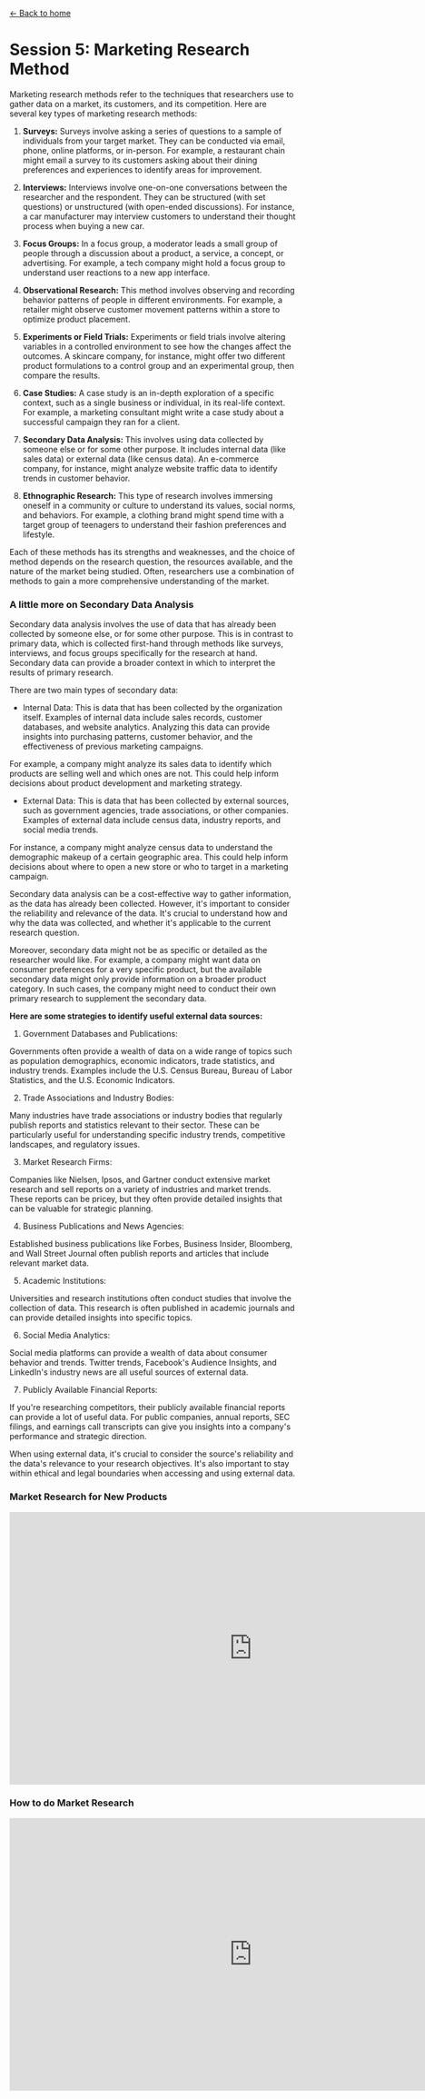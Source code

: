 [<- Back to home](https://pgtreau.github.io/marketing.html)

# Session 5: Marketing Research Method

Marketing research methods refer to the techniques that researchers use to gather data on a market, its customers, and its competition. Here are several key types of marketing research methods:

1. **Surveys:** Surveys involve asking a series of questions to a sample of individuals from your target market. They can be conducted via email, phone, online platforms, or in-person. For example, a restaurant chain might email a survey to its customers asking about their dining preferences and experiences to identify areas for improvement.

2. **Interviews:** Interviews involve one-on-one conversations between the researcher and the respondent. They can be structured (with set questions) or unstructured (with open-ended discussions). For instance, a car manufacturer may interview customers to understand their thought process when buying a new car.

3. **Focus Groups:** In a focus group, a moderator leads a small group of people through a discussion about a product, a service, a concept, or advertising. For example, a tech company might hold a focus group to understand user reactions to a new app interface.

4. **Observational Research:** This method involves observing and recording behavior patterns of people in different environments. For example, a retailer might observe customer movement patterns within a store to optimize product placement.

5. **Experiments or Field Trials:** Experiments or field trials involve altering variables in a controlled environment to see how the changes affect the outcomes. A skincare company, for instance, might offer two different product formulations to a control group and an experimental group, then compare the results.

6. **Case Studies:** A case study is an in-depth exploration of a specific context, such as a single business or individual, in its real-life context. For example, a marketing consultant might write a case study about a successful campaign they ran for a client.

7. **Secondary Data Analysis:** This involves using data collected by someone else or for some other purpose. It includes internal data (like sales data) or external data (like census data). An e-commerce company, for instance, might analyze website traffic data to identify trends in customer behavior.

8. **Ethnographic Research:** This type of research involves immersing oneself in a community or culture to understand its values, social norms, and behaviors. For example, a clothing brand might spend time with a target group of teenagers to understand their fashion preferences and lifestyle.

Each of these methods has its strengths and weaknesses, and the choice of method depends on the research question, the resources available, and the nature of the market being studied. Often, researchers use a combination of methods to gain a more comprehensive understanding of the market.

### A little more on Secondary Data Analysis
Secondary data analysis involves the use of data that has already been collected by someone else, or for some other purpose. This is in contrast to primary data, which is collected first-hand through methods like surveys, interviews, and focus groups specifically for the research at hand. Secondary data can provide a broader context in which to interpret the results of primary research.

There are two main types of secondary data:

- Internal Data: This is data that has been collected by the organization itself. Examples of internal data include sales records, customer databases, and website analytics. Analyzing this data can provide insights into purchasing patterns, customer behavior, and the effectiveness of previous marketing campaigns.

For example, a company might analyze its sales data to identify which products are selling well and which ones are not. This could help inform decisions about product development and marketing strategy.

- External Data: This is data that has been collected by external sources, such as government agencies, trade associations, or other companies. Examples of external data include census data, industry reports, and social media trends.

For instance, a company might analyze census data to understand the demographic makeup of a certain geographic area. This could help inform decisions about where to open a new store or who to target in a marketing campaign.

Secondary data analysis can be a cost-effective way to gather information, as the data has already been collected. However, it's important to consider the reliability and relevance of the data. It's crucial to understand how and why the data was collected, and whether it's applicable to the current research question.

Moreover, secondary data might not be as specific or detailed as the researcher would like. For example, a company might want data on consumer preferences for a very specific product, but the available secondary data might only provide information on a broader product category. In such cases, the company might need to conduct their own primary research to supplement the secondary data.

**Here are some strategies to identify useful external data sources:**

1. Government Databases and Publications:

Governments often provide a wealth of data on a wide range of topics such as population demographics, economic indicators, trade statistics, and industry trends. Examples include the U.S. Census Bureau, Bureau of Labor Statistics, and the U.S. Economic Indicators.

2. Trade Associations and Industry Bodies:

Many industries have trade associations or industry bodies that regularly publish reports and statistics relevant to their sector. These can be particularly useful for understanding specific industry trends, competitive landscapes, and regulatory issues.

3. Market Research Firms:

Companies like Nielsen, Ipsos, and Gartner conduct extensive market research and sell reports on a variety of industries and market trends. These reports can be pricey, but they often provide detailed insights that can be valuable for strategic planning.

4. Business Publications and News Agencies:

Established business publications like Forbes, Business Insider, Bloomberg, and Wall Street Journal often publish reports and articles that include relevant market data.

5. Academic Institutions:

Universities and research institutions often conduct studies that involve the collection of data. This research is often published in academic journals and can provide detailed insights into specific topics.

6. Social Media Analytics:

Social media platforms can provide a wealth of data about consumer behavior and trends. Twitter trends, Facebook's Audience Insights, and LinkedIn's industry news are all useful sources of external data.

7. Publicly Available Financial Reports:

If you're researching competitors, their publicly available financial reports can provide a lot of useful data. For public companies, annual reports, SEC filings, and earnings call transcripts can give you insights into a company's performance and strategic direction.

When using external data, it's crucial to consider the source's reliability and the data's relevance to your research objectives. It's also important to stay within ethical and legal boundaries when accessing and using external data.

### Market Research for New Products
<iframe width="853" height="480" src="https://www.youtube.com/embed/S4mLTKvvqdo" title="EXACTLY how I do market research for new products" frameborder="0" allow="accelerometer; autoplay; clipboard-write; encrypted-media; gyroscope; picture-in-picture; web-share" allowfullscreen></iframe>

### How to do Market Research
<iframe width="853" height="480" src="https://www.youtube.com/embed/b-hDg7699S0" title="How to Do Market Research!" frameborder="0" allow="accelerometer; autoplay; clipboard-write; encrypted-media; gyroscope; picture-in-picture; web-share" allowfullscreen></iframe>
